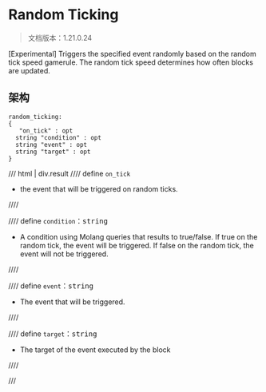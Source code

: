 # Random Ticking

> 文档版本：1.21.0.24

[Experimental] Triggers the specified event randomly based on the random tick speed gamerule. The random tick speed determines how often blocks are updated.

## 架构

```mcschema
random_ticking:
{
   "on_tick" : opt
  string "condition" : opt
  string "event" : opt
  string "target" : opt
}

```

/// html | div.result
//// define
`on_tick`

- the event that will be triggered on random ticks.


////


//// define
`condition`：<samp>string</samp>

- A condition using Molang queries that results to true/false. If true on the random tick, the event will be triggered. If false on the random tick, the event will not be triggered.


////


//// define
`event`：<samp>string</samp>

- The event that will be triggered.


////


//// define
`target`：<samp>string</samp>

- The target of the event executed by the block


////


///

